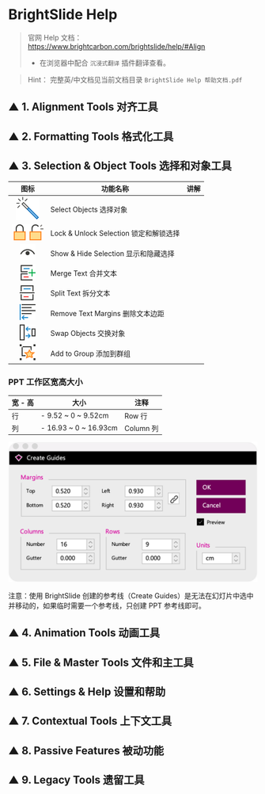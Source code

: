 # BrightSlide Help

> 官网 Help 文档：https://www.brightcarbon.com/brightslide/help/#Align
>
> - 在浏览器中配合 `沉浸式翻译` 插件翻译查看。

> Hint： 完整英/中文档见当前文档目录 `BrightSlide Help 帮助文档.pdf`




## ▲ 1. Alignment Tools 对齐工具


## ▲ 2. Formatting Tools 格式化工具


## ▲ 3. Selection & Object Tools 选择和对象工具

|                             图标                             | 功能名称                                   | 讲解 |
| :----------------------------------------------------------: | ------------------------------------------ | ---- |
| <img src="./readme.assets/selectObjectsL@3x-20230617151423439.png" alt="img" style="zoom: 50%;" /> | Select Objects 选择对象                |      |
| <img src="./readme.assets/lockObjectN@3x-20230617151438082.png" alt="img" style="zoom:67%;" /><img src="./readme.assets/unlockAllN@3x-20230617152007669.png" alt="img" style="zoom:67%;" /> | Lock & Unlock Selection 锁定和解锁选择 |      |
| <img src="./readme.assets/showAllN@3x-20230617151506635.png" alt="img" style="zoom:67%;" /> | Show & Hide Selection 显示和隐藏选择   |      |
| <img src="./readme.assets/mergeTextN@3x-20230617151531750.png" alt="img" style="zoom:67%;" /> | Merge Text 合并文本                    |      |
| <img src="./readme.assets/splitTextN@3x-20230617151540535.png" alt="img" style="zoom:67%;" /> | Split Text 拆分文本                    |      |
| <img src="./readme.assets/removeMarginsFromSelectionN@3x-20230617151609292.png" alt="img" style="zoom:67%;" /> | Remove Text Margins 删除文本边距       |      |
| <img src="./readme.assets/swapObjectsN@3x-20230617151658471.png" alt="img" style="zoom:67%;" /> | Swap Objects 交换对象                  |      |
| <img src="./readme.assets/smartRegroupN@3x-20230617151713527.png" alt="img" style="zoom:67%;" /> | Add to Group 添加到群组                |      |


### PPT 工作区宽高大小

| 宽 - 高 | 大小 | 注释 |
| --- | --- | --- |
| 行 | - 9.52 ~ 0 ~ 9.52cm | Row 行 |
| 列 | - 16.93 ~ 0 ~ 16.93cm | Column 列 |

<img src="./readme.assets/image-20230617154254963.png" alt="image-20230617154254963" style="zoom:67%;" />

注意：使用 BrightSlide 创建的参考线（Create Guides）是无法在幻灯片中选中并移动的，如果临时需要一个参考线，只创建 PPT 参考线即可。



## ▲ 4. Animation Tools 动画工具


## ▲ 5. File & Master Tools 文件和主工具


## ▲ 6. Settings & Help 设置和帮助


## ▲ 7. Contextual Tools 上下文工具


## ▲ 8. Passive Features 被动功能


## ▲ 9. Legacy Tools 遗留工具

